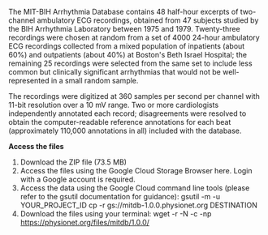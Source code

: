 The MIT-BIH Arrhythmia Database contains 48 half-hour excerpts of two-channel ambulatory ECG recordings, obtained from 47 subjects studied by the BIH Arrhythmia Laboratory between 1975 and 1979. Twenty-three recordings were chosen at random from a set of 4000 24-hour ambulatory ECG recordings collected from a mixed population of inpatients (about 60%) and outpatients (about 40%) at Boston's Beth Israel Hospital; the remaining 25 recordings were selected from the same set to include less common but clinically significant arrhythmias that would not be well-represented in a small random sample.

The recordings were digitized at 360 samples per second per channel with 11-bit resolution over a 10 mV range. Two or more cardiologists independently annotated each record; disagreements were resolved to obtain the computer-readable reference annotations for each beat (approximately 110,000 annotations in all) included with the database.

**Access the files**

1. Download the ZIP file (73.5 MB)
2. Access the files using the Google Cloud Storage Browser here. Login with a Google account is required.
3. Access the data using the Google Cloud command line tools (please refer to the gsutil documentation for guidance): gsutil -m -u YOUR_PROJECT_ID cp -r gs://mitdb-1.0.0.physionet.org DESTINATION
4. Download the files using your terminal: wget -r -N -c -np https://physionet.org/files/mitdb/1.0.0/
